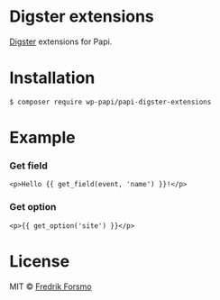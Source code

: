 # Digster extensions

[Digster](https://github.com/frozzare/digster) extensions for Papi.

# Installation

```
$ composer require wp-papi/papi-digster-extensions
```

# Example

### Get field

```twig
<p>Hello {{ get_field(event, 'name') }}!</p>
```

### Get option

```twig
<p>{{ get_option('site') }}</p>
```

# License

MIT © [Fredrik Forsmo](https://github.com/frozzare)
